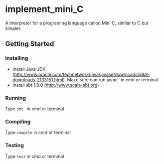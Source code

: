 # implement_mini_C

A Interpreter for a programing language called Mini C, similar to C but simpler.

## Getting Started
### Installing
* Install Java JDK (http://www.oracle.com/technetwork/java/javase/downloads/jdk8-downloads-2133151.html). Make sure can run javac- in cmd or terminal.
* Install sbt 1.0.0 (http://www.scala-sbt.org)
### Running
Type ```sbt ```
 in cmd or terminal
### Compiling
Type ```compile``` in cmd or terminal
### Testing
Type ```test``` in cmd or terminal